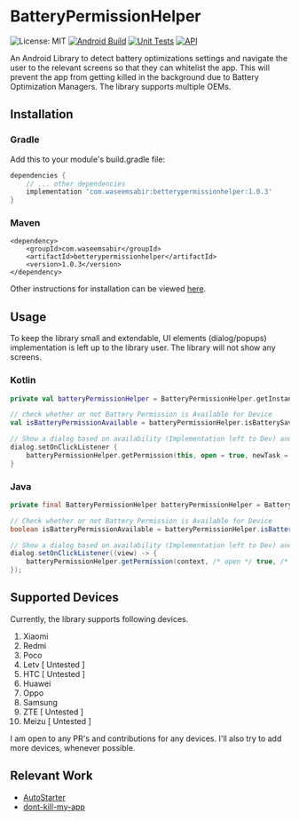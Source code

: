 # BatteryPermissionHelper
![License: MIT](https://img.shields.io/badge/License-MIT-yellow.svg)
[![Android Build](https://github.com/WaseemSabir/BatteryPermissionHelper/actions/workflows/build.yml/badge.svg)](https://github.com/WaseemSabir/BatteryPermissionHelper/actions/workflows/build.yml)
[![Unit Tests](https://github.com/WaseemSabir/BatteryPermissionHelper/actions/workflows/tests.yml/badge.svg)](https://github.com/WaseemSabir/BatteryPermissionHelper/actions/workflows/tests.yml)
[![API](https://img.shields.io/badge/API-16%2B-brightgreen.svg?style=flat)](https://android-arsenal.com/api?level=16)

An Android Library to detect battery optimizations settings and navigate the user to the relevant screens so that they can whitelist the app. This will prevent the app from getting killed in the background due to Battery Optimization Managers. The library supports multiple OEMs.

## Installation
### Gradle
Add this to your module's build.gradle file:
```gradle
dependencies {
    // ... other dependencies
    implementation 'com.waseemsabir:betterypermissionhelper:1.0.3'    
}
```

### Maven
```maven
<dependency>
    <groupId>com.waseemsabir</groupId>
    <artifactId>betterypermissionhelper</artifactId>
    <version>1.0.3</version>
</dependency>
```

Other instructions for installation can be viewed [here](https://central.sonatype.com/artifact/com.waseemsabir/betterypermissionhelper/1.0.0).

## Usage

To keep the library small and extendable, UI elements (dialog/popups) implementation is left up to the library user. The library will not show any screens.

### Kotlin

```kotlin
private val batteryPermissionHelper = BatteryPermissionHelper.getInstance()

// check whether or not Battery Permission is Available for Device
val isBatteryPermissionAvailable = batteryPermissionHelper.isBatterySaverPermissionAvailable(context = context, onlyIfSupported = true)

// Show a dialog based on availability (Implementation left to Dev) and OnClick open permission manager
dialog.setOnClickListener {
    batteryPermissionHelper.getPermission(this, open = true, newTask = true)
}
```

### Java

```java
private final BatteryPermissionHelper batteryPermissionHelper = BatteryPermissionHelper.Companion.getInstance();

// Check whether or not Battery Permission is Available for Device
boolean isBatteryPermissionAvailable = batteryPermissionHelper.isBatterySaverPermissionAvailable(context, /* onlyIfSupported */ true);

// Show a dialog based on availability (Implementation left to Dev) and OnClick open permission manager
dialog.setOnClickListener((view) -> {
    batteryPermissionHelper.getPermission(context, /* open */ true, /* newTask */ true);
});
```

## Supported Devices

Currently, the library supports following devices.

1. Xiaomi
2. Redmi
3. Poco
4. Letv [ Untested ]
5. HTC [ Untested ]
6. Huawei
7. Oppo
8. Samsung
9. ZTE [ Untested ]
10. Meizu [ Untested ]

I am open to any PR's and contributions for any devices. I'll also try to add more devices, whenever possible.

## Relevant Work

* [AutoStarter](https://github.com/judemanutd/AutoStarter)
* [dont-kill-my-app](https://github.com/urbandroid-team/dont-kill-my-app)
